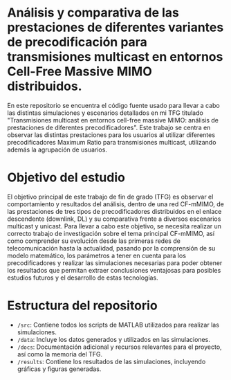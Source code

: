 # Análisis y comparativa de las prestaciones de diferentes variantes de precodificación para transmisiones multicast en entornos Cell-Free Massive MIMO distribuidos.
En este repositorio se encuentra el código fuente usado para llevar a cabo las distintas simulaciones y escenarios detallados en mi TFG titulado "Transmisiones multicast en entornos cell-free massive MIMO: análisis de prestaciones de diferentes precodificadores". Este trabajo se centra en observar las distintas prestaciones para los usuarios al utilizar diferentes precodificadores Maximum Ratio para transmisiones multicast, utilizando además la agrupación de usuarios.
# Objetivo del estudio
El objetivo principal de este trabajo de fin de grado (TFG) es observar el comportamiento y resultados del análisis, dentro de una red CF-mMIMO, de las prestaciones de tres tipos de precodificadores distribuidos en el enlace descendente (downlink, DL) y su comparativa frente a diversos escenarios multicast y unicast. Para llevar a cabo este objetivo, se necesita realizar un correcto trabajo de investigación sobre el tema principal CF-mMIMO, así como comprender su evolución desde las primeras redes de telecomunicación hasta la actualidad, pasando por la comprensión de su modelo matemático, los parámetros a tener en cuenta para los precodificadores y realizar las simulaciones necesarias para poder obtener los resultados que permitan extraer conclusiones ventajosas para posibles estudios futuros y el desarrollo de estas tecnologías.
# Estructura del repositorio
- `/src`: Contiene todos los scripts de MATLAB utilizados para realizar las simulaciones.
- `/data`: Incluye los datos generados y utilizados en las simulaciones.
- `/docs`: Documentación adicional y recursos relevantes para el proyecto, así como la memoria del TFG.
- `/results`: Contiene los resultados de las simulaciones, incluyendo gráficas y figuras generadas.

